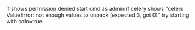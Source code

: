 if shows permission denied start cmd as admin
if celery shows "celeru ValueError: not enough values to unpack (expected 3, got 0)"
try starting with solo=true